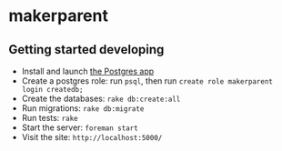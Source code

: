 # makerparent

## Getting started developing

  * Install and launch [the Postgres app](http://postgresapp.com)
  * Create a postgres role: run `psql`, then run `create role makerparent login createdb;`
  * Create the databases: `rake db:create:all`
  * Run migrations: `rake db:migrate`
  * Run tests: `rake`
  * Start the server: `foreman start`
  * Visit the site: `http://localhost:5000/`


##
